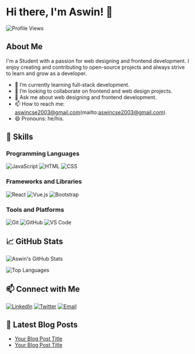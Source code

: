 # Hi there, I'm Aswin! 👋

![Profile Views](https://komarev.com/ghpvc/?username=your-username&color=brightgreen)

## About Me

I'm a Student with a passion for web designing and frontend development. I enjoy creating and contributing to open-source projects and always strive to learn and grow as a developer.

- 🌱 I’m currently learning full-stack development.
- 👯 I’m looking to collaborate on frontend and web design projects.
- 💬 Ask me about web designing and frontend development.
- 📫 How to reach me: aswincse2003@gmail.com(mailto:aswincse2003@gmail.com).
- 😄 Pronouns: he/his.

## 🚀 Skills

### Programming Languages

![JavaScript](https://img.shields.io/badge/-JavaScript-black?style=flat-square&logo=javascript)
![HTML](https://img.shields.io/badge/-HTML-black?style=flat-square&logo=html5)
![CSS](https://img.shields.io/badge/-CSS-black?style=flat-square&logo=css3)

### Frameworks and Libraries

![React](https://img.shields.io/badge/-React-black?style=flat-square&logo=react)
![Vue.js](https://img.shields.io/badge/-Vue.js-black?style=flat-square&logo=vue.js)
![Bootstrap](https://img.shields.io/badge/-Bootstrap-black?style=flat-square&logo=bootstrap)

### Tools and Platforms

![Git](https://img.shields.io/badge/-Git-black?style=flat-square&logo=git)
![GitHub](https://img.shields.io/badge/-GitHub-black?style=flat-square&logo=github)
![VS Code](https://img.shields.io/badge/-VS%20Code-black?style=flat-square&logo=visual-studio-code)

## 📈 GitHub Stats

![Aswin's GitHub Stats](https://github-readme-stats.vercel.app/api?username=your-username&show_icons=true&hide_border=true&theme=dark)

![Top Languages](https://github-readme-stats.vercel.app/api/top-langs/?username=your-username&layout=compact&theme=dark&hide_border=true)

## 📫 Connect with Me

[![LinkedIn](https://img.shields.io/badge/-LinkedIn-blue?style=flat-square&logo=linkedin)](https://www.linkedin.com/in/(https://www.linkedin.com/in/aswin-sivaraj-542b9a25a/))
[![Twitter](https://img.shields.io/badge/-Twitter-blue?style=flat-square&logo=twitter)](https://twitter.com/your-twitter)
[![Email](https://img.shields.io/badge/-Email-red?style=flat-square&logo=gmail)](mailto:aswincse2003@gmail.com)

## 📝 Latest Blog Posts

<!-- BLOG-POST-LIST:START -->
- [Your Blog Post Title](your-blog-post-link)
- [Your Blog Post Title](your-blog-post-link)
<!-- BLOG-POST-LIST:END -->
